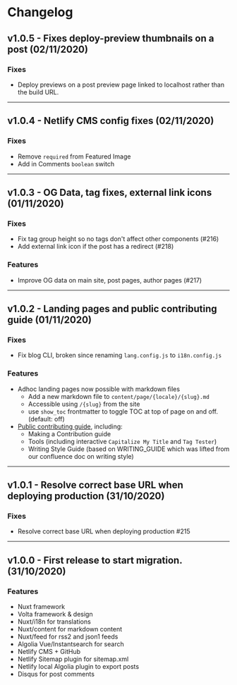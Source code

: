 # Changelog

## v1.0.5 - Fixes deploy-preview thumbnails on a post (02/11/2020)
### Fixes

- Deploy previews on a post preview page linked to localhost rather than the build URL.
---

## v1.0.4 - Netlify CMS config fixes (02/11/2020)
### Fixes

- Remove `required` from Featured Image
- Add in Comments `boolean` switch
---

## v1.0.3 - OG Data, tag fixes, external link icons (01/11/2020)
### Fixes

- Fix tag group height so no tags don't affect other components (#216)
- Add external link icon if the post has a redirect (#218)

### Features

- Improve OG data on main site, post pages, author pages (#217)
---

## v1.0.2 - Landing pages and public contributing guide (01/11/2020)
### Fixes

- Fix blog CLI, broken since renaming `lang.config.js` to `i18n.config.js`

### Features

- Adhoc landing pages now possible with markdown files
  - Add a new markdown file to `content/page/{locale}/{slug}.md`
  - Accessible using `/{slug}` from the site
  - use `show_toc` frontmatter to toggle TOC at top of page on and off. (default: off)
- [Public contributing guide](https://vonage-deved-platform.netlify.app/contributing), including:
  - Making a Contribution guide
  - Tools (including interactive `Capitalize My Title` and `Tag Tester`)
  - Writing Style Guide (based on WRITING_GUIDE which was lifted from our confluence doc on writing style)
---

## v1.0.1 - Resolve correct base URL when deploying production (31/10/2020)
### Fixes

- Resolve correct base URL when deploying production #215 
---

## v1.0.0 - First release to start migration. (31/10/2020)
### Features

- Nuxt framework
- Volta framework & design
- Nuxt/i18n for translations
- Nuxt/content for markdown content
- Nuxt/feed for rss2 and json1 feeds
- Algolia Vue/Instantsearch for search
- Netlify CMS + GitHub
- Netlify Sitemap plugin for sitemap.xml
- Netlify local Algolia plugin to export posts
- Disqus for post comments